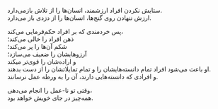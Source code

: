 ستایش نکردن افراد ارزشمند، انسان‌ها را از تلاش بازمی‌دارد.  
ارزش ننهادن روی گنج‌ها، انسان‌ها را از دزدی باز می‌دارد.

پس خردمندی که بر افراد حکم‌فرمایی می‌کند،  
ذهن افراد را خالی می‌کند؛  
شکم آن‌ها را پر می‌کند؛  
آرزوهایشان را ضعیف می‌سازد؛  
و اراده‌شان را قوی‌تر میکند  
او باعث می‌شود افراد تمام دانسته‌هایشان را و تمام تمایلاتشان را از دست بدهند.  
و افرادی که دانسته‌هایی دارند، آن را به ورطه عمل نرسانند.

وقتی تو نا-عمل را انجام می‌دهی،  
همه‌چیز در جای خویش خواهد بود.